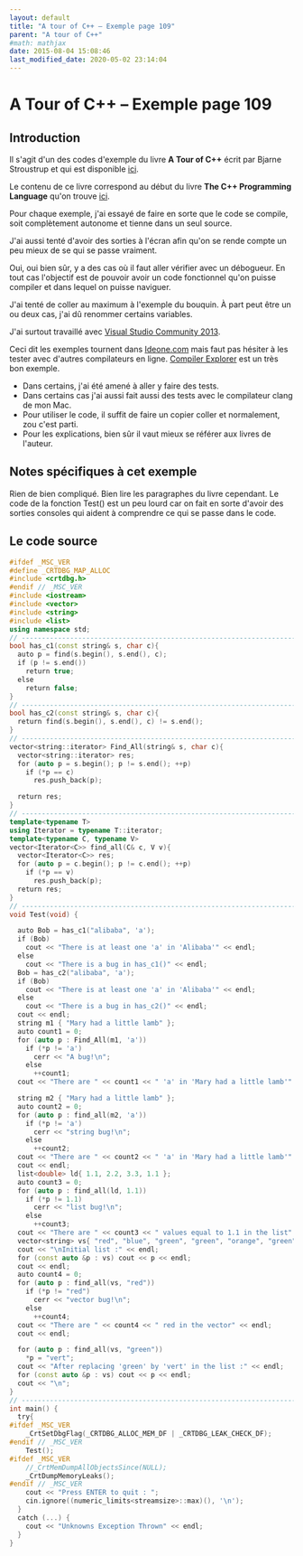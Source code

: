 ```yaml
---
layout: default
title: "A tour of C++ – Exemple page 109"
parent: "A tour of C++"
#math: mathjax
date: 2015-08-04 15:08:46
last_modified_date: 2020-05-02 23:14:04
---
```


# A Tour of C++ – Exemple page 109

## Introduction
Il s'agit d'un des codes d'exemple du livre **A Tour of C++** écrit par Bjarne Stroustrup et qui est disponible [ici](http://www.amazon.fr/Tour-C-Bjarne-Stroustrup/dp/0321958314/ref%3Dsr_1_1?ie=UTF8&qid=1416699327&sr=8-1&keywords=a+tour+of+c%2B%2B). 

Le contenu de ce livre correspond au début du livre **The C++ Programming Language** qu'on trouve [ici](http://www.amazon.fr/The-Programming-Language-Bjarne-Stroustrup/dp/0321563840/ref%3Dpd_sim_eb_3?ie=UTF8&refRID=0CR047TTJV1HA6CVA9XA).

Pour chaque exemple, j'ai essayé de faire en sorte que le code se compile, soit complètement autonome et tienne dans un seul source.

J'ai aussi tenté d'avoir des sorties à l'écran afin qu'on se rende compte un peu mieux de se qui se passe vraiment.

Oui, oui bien sûr, y a des cas où il faut aller vérifier avec un débogueur.
En tout cas l'objectif est de pouvoir avoir un code fonctionnel qu'on puisse compiler et dans lequel on puisse naviguer.

J'ai tenté de coller au maximum à l'exemple du bouquin. À part peut être un ou deux cas, j'ai dû renommer certains variables.

J'ai surtout travaillé avec [Visual Studio Community 2013](http://www.visualstudio.com/products/visual-studio-community-vs).

Ceci dit les exemples tournent dans [Ideone.com](http://ideone.com/) mais faut pas hésiter à les tester avec d'autres compilateurs en ligne. [Compiler Explorer](https://godbolt.org/) est un très bon exemple.

* Dans certains, j'ai été amené à aller y faire des tests.  
* Dans certains cas j'ai aussi fait aussi des tests avec le compilateur clang de mon Mac.  
* Pour utiliser le code, il suffit de faire un copier coller et normalement, zou c'est parti.  
* Pour les explications, bien sûr il vaut mieux se référer aux livres de l'auteur.  


## Notes spécifiques à cet exemple


Rien de bien compliqué. Bien lire les paragraphes du livre cependant. Le code de la fonction Test() est un peu lourd car on fait en sorte d'avoir des sorties consoles qui aident à comprendre ce qui se passe dans le code.


## Le code source

```cpp
#ifdef _MSC_VER
#define _CRTDBG_MAP_ALLOC
#include <crtdbg.h>
#endif // _MSC_VER
#include <iostream>
#include <vector>
#include <string>
#include <list>
using namespace std;
// ----------------------------------------------------------------------------
bool has_c1(const string& s, char c){                                           // does string s contain the character c?
  auto p = find(s.begin(), s.end(), c);
  if (p != s.end())
    return true;
  else
    return false;
}
// ----------------------------------------------------------------------------
bool has_c2(const string& s, char c){                                           // does string s contain the character c?
  return find(s.begin(), s.end(), c) != s.end();
}
// ----------------------------------------------------------------------------
vector<string::iterator> Find_All(string& s, char c){                           // find all occurrences of c in s
  vector<string::iterator> res;
  for (auto p = s.begin(); p != s.end(); ++p)
    if (*p == c)
      res.push_back(p);

  return res;
}
// ----------------------------------------------------------------------------
template<typename T>
using Iterator = typename T::iterator;                                          // T’s iterator
template<typename C, typename V>
vector<Iterator<C>> find_all(C& c, V v){                                        // find all occurrences of v in c
  vector<Iterator<C>> res;
  for (auto p = c.begin(); p != c.end(); ++p)
    if (*p == v)
      res.push_back(p);
  return res;
}
// ----------------------------------------------------------------------------
void Test(void) {

  auto Bob = has_c1("alibaba", 'a');
  if (Bob)
    cout << "There is at least one 'a' in 'Alibaba'" << endl;
  else
    cout << "There is a bug in has_c1()" << endl;
  Bob = has_c2("alibaba", 'a');
  if (Bob)
    cout << "There is at least one 'a' in 'Alibaba'" << endl;
  else
    cout << "There is a bug in has_c2()" << endl;
  cout << endl;
  string m1 { "Mary had a little lamb" };                                       // Use the "genuine" version
  auto count1 = 0;
  for (auto p : Find_All(m1, 'a'))
    if (*p != 'a')
      cerr << "A bug!\n";
    else
      ++count1;
  cout << "There are " << count1 << " 'a' in 'Mary had a little lamb'" << endl;

  string m2 { "Mary had a little lamb" };                                       // Now it use the templated version
  auto count2 = 0;
  for (auto p : find_all(m2, 'a'))                                              // p is a string::iterator
    if (*p != 'a')
      cerr << "string bug!\n";
    else
      ++count2;
  cout << "There are " << count2 << " 'a' in 'Mary had a little lamb'" << endl;
  cout << endl;
  list<double> ld{ 1.1, 2.2, 3.3, 1.1 };
  auto count3 = 0;
  for (auto p : find_all(ld, 1.1))
    if (*p != 1.1)
      cerr << "list bug!\n";
    else
      ++count3;
  cout << "There are " << count3 << " values equal to 1.1 in the list" << endl;
  vector<string> vs{ "red", "blue", "green", "green", "orange", "green" };
  cout << "\nInitial list :" << endl;
  for (const auto &p : vs) cout << p << endl;
  cout << endl;
  auto count4 = 0;
  for (auto p : find_all(vs, "red"))
    if (*p != "red")
      cerr << "vector bug!\n";
    else
      ++count4;
  cout << "There are " << count4 << " red in the vector" << endl;
  cout << endl;

  for (auto p : find_all(vs, "green"))
    *p = "vert";
  cout << "After replacing 'green' by 'vert' in the list :" << endl;
  for (const auto &p : vs) cout << p << endl;
  cout << "\n";
}
// ----------------------------------------------------------------------------
int main() {
  try{
#ifdef _MSC_VER
    _CrtSetDbgFlag(_CRTDBG_ALLOC_MEM_DF | _CRTDBG_LEAK_CHECK_DF);
#endif // _MSC_VER
    Test();
#ifdef _MSC_VER
    //_CrtMemDumpAllObjectsSince(NULL);                                             // Begins the dump from the start of program execution
    _CrtDumpMemoryLeaks();
#endif // _MSC_VER
    cout << "Press ENTER to quit : ";
    cin.ignore((numeric_limits<streamsize>::max)(), '\n');
  }
  catch (...) {
    cout << "Unknowns Exception Thrown" << endl;
  }
}
```

